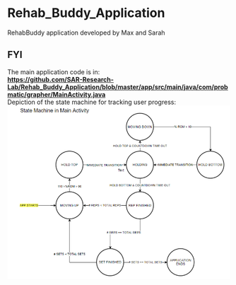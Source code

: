 # Rehab_Buddy_Application
RehabBuddy application developed by Max and Sarah

## FYI
The main application code is in:  
**https://github.com/SAR-Research-Lab/Rehab_Buddy_Application/blob/master/app/src/main/java/com/probmatic/grapher/MainActivity.java**  
Depiction of the state machine for tracking user progress:  
![Should display state_machine.png](/state_machine.png?raw=true)
